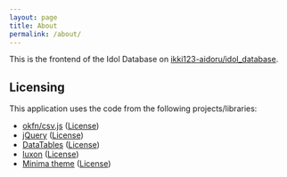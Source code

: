```yaml
---
layout: page
title: About
permalink: /about/
---
```


This is the frontend of the Idol Database on [ikki123-aidoru/idol_database](https://github.com/ikki123-aidoru/idol_database).

## Licensing

This application uses the code from the following projects/libraries:
- [okfn/csv.js](https://github.com/okfn/csv.js) ([License](../csv-LICENSE.txt))
- [jQuery](https://jquery.org/) ([License](../jQuery-LICENSE.txt))
- [DataTables](https://datatables.net/) ([License](../DataTables-LICENSE.txt))
- [luxon](https://moment.github.io/luxon) ([License](../luxon.min.js-LICENSE.txt))
- [Minima theme](https://github.com/jekyll/minima) ([License](../minima-LICENSE.txt))